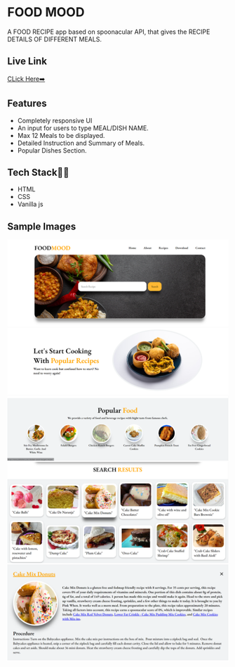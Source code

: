 # FOOD MOOD 

A FOOD RECIPE app based on spoonacular API, that gives the RECIPE DETAILS OF DIFFERENT MEALS.


## Live Link
[CLick Here➡️](https://tangerine-pasca-2c9b8e.netlify.app/)

## Features

- Completely responsive UI
- An input for users to type MEAL/DISH NAME.
- Max 12 Meals to be displayed.
- Detailed Instruction and Summary of Meals.
- Popular Dishes Section.



## Tech Stack👩‍💻

- HTML
- CSS
- Vanilla js

## Sample Images

![alt text](DESIGN'/1.png)
![alt text](DESIGN'/2.png)
![alt text](DESIGN'/3.png)
![alt text](DESIGN'/4.png)
![alt text](DESIGN'/5.png)

